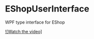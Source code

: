 # EShopUserInterface
WPF type interface for EShop

[![Watch the video]](https://youtu.be/gOBYouh8B2Y)
